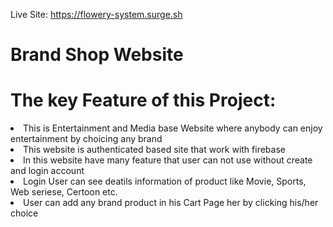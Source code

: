 Live Site: https://flowery-system.surge.sh
# Brand Shop Website
<h1>The key Feature of this Project:</h1>
<or>
  <li>This is Entertainment and Media base Website  where anybody can enjoy entertainment by choicing any brand</li>
  <li>This website is authenticated based site that work with firebase</li>
  <li>In this website have many feature that user can not use without create and login account</li>
  <li>Login User can see deatils information of product like Movie, Sports, Web seriese, Certoon etc.</li>
  <li>User can add any brand product in his Cart Page her by clicking his/her choice </li>
</or>

 
